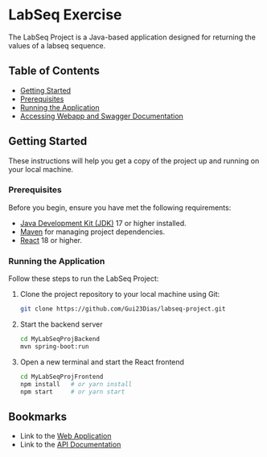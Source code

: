 # LabSeq Exercise

The LabSeq Project is a Java-based application designed for returning the values of a labseq sequence.

## Table of Contents
- [Getting Started](#getting-started)
- [Prerequisites](#prerequisites)
- [Running the Application](#running-the-application)
- [Accessing Webapp and Swagger Documentation](#bookmarks)

## Getting Started

These instructions will help you get a copy of the project up and running on your local machine.

### Prerequisites

Before you begin, ensure you have met the following requirements:
- [Java Development Kit (JDK)](https://www.oracle.com/java/technologies/javase-downloads.html) 17 or higher installed.
- [Maven](https://maven.apache.org/download.cgi) for managing project dependencies.
- [React](https://reactjs.org/) 18 or higher.

### Running the Application

Follow these steps to run the LabSeq Project:

1. Clone the project repository to your local machine using Git:

   ```bash
   git clone https://github.com/Gui23Dias/labseq-project.git

2. Start the backend server

   ```bash
   cd MyLabSeqProjBackend
   mvn spring-boot:run

3. Open a new terminal and start the React frontend

    ```bash
    cd MyLabSeqProjFrontend
    npm install   # or yarn install
    npm start     # or yarn start

## Bookmarks

- Link to the [Web Application](http://localhost:3000/)
- Link to the [API Documentation](http://localhost:8080/swagger/)


